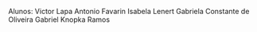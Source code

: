 Alunos:
Victor Lapa
Antonio Favarin
Isabela Lenert
Gabriela Constante de Oliveira
Gabriel Knopka Ramos
